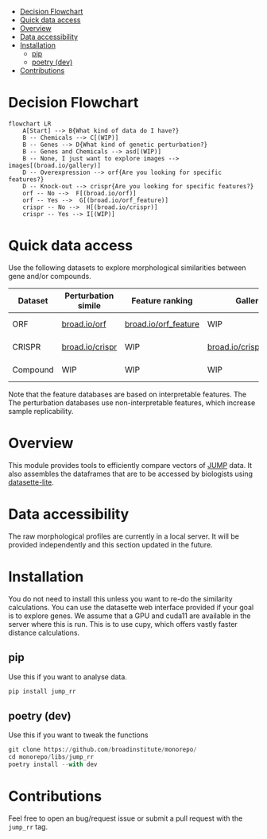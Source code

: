 - [Decision Flowchart](#org688219f)
- [Quick data access](#org83e8db9)
- [Overview](#org3bdd4d4)
- [Data accessibility](#org50475a3)
- [Installation](#org2f7e8d9)
  - [pip](#org8f6c877)
  - [poetry (dev)](#org9f8f7a4)
- [Contributions](#orgf0ef746)



<a id="org688219f"></a>

# Decision Flowchart

```mermaid
flowchart LR
    A[Start] --> B{What kind of data do I have?}
    B -- Chemicals --> C[(WIP)]
    B -- Genes --> D{What kind of genetic perturbation?}
    B -- Genes and Chemicals --> asd[(WIP)]
    B -- None, I just want to explore images --> images[(broad.io/gallery)]
    D -- Overexpression --> orf{Are you looking for specific features?}
    D -- Knock-out --> crispr{Are you looking for specific features?}
    orf -- No -->  F[(broad.io/orf)]
    orf -- Yes -->  G[(broad.io/orf_feature)]
    crispr -- No -->  H[(broad.io/crispr)]
    crispr -- Yes --> I[(WIP)]
```


<a id="org83e8db9"></a>

# Quick data access

Use the following datasets to explore morphological similarities between gene and/or compounds.

| Dataset  | Perturbation simile                        | Feature ranking                                       | Gallery                                                     | Description         |
|-------- |------------------------------------------ |----------------------------------------------------- |----------------------------------------------------------- |------------------- |
| ORF      | [broad.io/orf](https://broad.io/orf)       | [broad.io/orf\_feature](https://broad.io/orf_feature) | WIP                                                         | Gene overexpression |
| CRISPR   | [broad.io/crispr](https://broad.io/crispr) | WIP                                                   | [broad.io/crispr\_gallery](https://broad.io/crispr_gallery) | Gene knock-out      |
| Compound | WIP                                        | WIP                                                   | WIP                                                         | Chemical compounds  |

Note that the feature databases are based on interpretable features. The The perturbation databases use non-interpretable features, which increase sample replicability.


<a id="org3bdd4d4"></a>

# Overview

This module provides tools to efficiently compare vectors of [JUMP](https://jump-cellpainting.broadinstitute.org/) data. It also assembles the dataframes that are to be accessed by biologists using [datasette-lite](https://github.com/simonw/datasette-lite).


<a id="org50475a3"></a>

# Data accessibility

The raw morphological profiles are currently in a local server. It will be provided independently and this section updated in the future.


<a id="org2f7e8d9"></a>

# Installation

You do not need to install this unless you want to re-do the similarity calculations. You can use the datasette web interface provided if your goal is to explore genes. We assume that a GPU and cuda11 are available in the server where this is run. This is to use cupy, which offers vastly faster distance calculations.


<a id="org8f6c877"></a>

## pip

Use this if you want to analyse data.

```python
pip install jump_rr
```


<a id="org9f8f7a4"></a>

## poetry (dev)

Use this if you want to tweak the functions

```python
git clone https://github.com/broadinstitute/monorepo/
cd monorepo/libs/jump_rr
poetry install --with dev
```


<a id="orgf0ef746"></a>

# Contributions

Feel free to open an bug/request issue or submit a pull request with the `jump_rr` tag.
